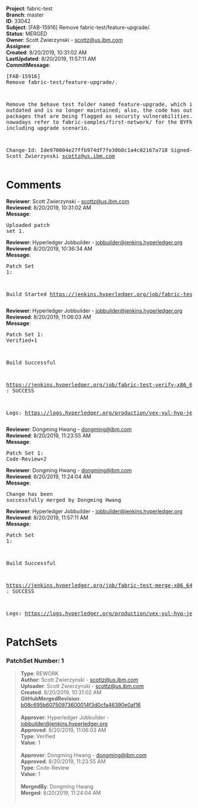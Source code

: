 <strong>Project</strong>: fabric-test<br><strong>Branch</strong>: master<br><strong>ID</strong>: 33042<br><strong>Subject</strong>: [FAB-15916] Remove fabric-test/feature-upgrade/.<br><strong>Status</strong>: MERGED<br><strong>Owner</strong>: Scott Zwierzynski - scottz@us.ibm.com<br><strong>Assignee</strong>:<br><strong>Created</strong>: 8/20/2019, 10:31:02 AM<br><strong>LastUpdated</strong>: 8/20/2019, 11:57:11 AM<br><strong>CommitMessage</strong>:<br><pre>[FAB-15916] Remove fabric-test/feature-upgrade/.

Remove the behave test folder named
feature-upgrade, which is outdated
and is no longer maintained; also, the code
has outdated packages that are being flagged
as security vulnerabilities. People nowadays
refer to fabric-samples/first-network/ for
the BYFN sample including upgrade scenario.

Change-Id: Ide970004e27ffb974df7fe30b0c1a4c02167a718
Signed-off-by: Scott Zwierzynski <scottz@us.ibm.com>
</pre><h1>Comments</h1><strong>Reviewer</strong>: Scott Zwierzynski - scottz@us.ibm.com<br><strong>Reviewed</strong>: 8/20/2019, 10:31:02 AM<br><strong>Message</strong>: <pre>Uploaded patch set 1.</pre><strong>Reviewer</strong>: Hyperledger Jobbuilder - jobbuilder@jenkins.hyperledger.org<br><strong>Reviewed</strong>: 8/20/2019, 10:36:34 AM<br><strong>Message</strong>: <pre>Patch Set 1:

Build Started https://jenkins.hyperledger.org/job/fabric-test-verify-x86_64/3333/</pre><strong>Reviewer</strong>: Hyperledger Jobbuilder - jobbuilder@jenkins.hyperledger.org<br><strong>Reviewed</strong>: 8/20/2019, 11:06:03 AM<br><strong>Message</strong>: <pre>Patch Set 1: Verified+1

Build Successful 

https://jenkins.hyperledger.org/job/fabric-test-verify-x86_64/3333/ : SUCCESS

Logs: https://logs.hyperledger.org/production/vex-yul-hyp-jenkins-3/fabric-test-verify-x86_64/3333</pre><strong>Reviewer</strong>: Dongming Hwang - dongming@ibm.com<br><strong>Reviewed</strong>: 8/20/2019, 11:23:55 AM<br><strong>Message</strong>: <pre>Patch Set 1: Code-Review+2</pre><strong>Reviewer</strong>: Dongming Hwang - dongming@ibm.com<br><strong>Reviewed</strong>: 8/20/2019, 11:24:04 AM<br><strong>Message</strong>: <pre>Change has been successfully merged by Dongming Hwang</pre><strong>Reviewer</strong>: Hyperledger Jobbuilder - jobbuilder@jenkins.hyperledger.org<br><strong>Reviewed</strong>: 8/20/2019, 11:57:11 AM<br><strong>Message</strong>: <pre>Patch Set 1:

Build Successful 

https://jenkins.hyperledger.org/job/fabric-test-merge-x86_64/740/ : SUCCESS

Logs: https://logs.hyperledger.org/production/vex-yul-hyp-jenkins-3/fabric-test-merge-x86_64/740</pre><h1>PatchSets</h1><h3>PatchSet Number: 1</h3><blockquote><strong>Type</strong>: REWORK<br><strong>Author</strong>: Scott Zwierzynski - scottz@us.ibm.com<br><strong>Uploader</strong>: Scott Zwierzynski - scottz@us.ibm.com<br><strong>Created</strong>: 8/20/2019, 10:31:02 AM<br><strong>GitHubMergedRevision</strong>: [b08c695b60750973600014f3d0cfa46390e0af16](https://github.com/hyperledger/fabric-test/commit/b08c695b60750973600014f3d0cfa46390e0af16)<br><br><strong>Approver</strong>: Hyperledger Jobbuilder - jobbuilder@jenkins.hyperledger.org<br><strong>Approved</strong>: 8/20/2019, 11:06:03 AM<br><strong>Type</strong>: Verified<br><strong>Value</strong>: 1<br><br><strong>Approver</strong>: Dongming Hwang - dongming@ibm.com<br><strong>Approved</strong>: 8/20/2019, 11:23:55 AM<br><strong>Type</strong>: Code-Review<br><strong>Value</strong>: 1<br><br><strong>MergedBy</strong>: Dongming Hwang<br><strong>Merged</strong>: 8/20/2019, 11:24:04 AM<br><br></blockquote>